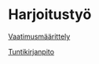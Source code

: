 # Harjoitustyö

[Vaatimusmäärittely](https://github.com/014728019/otm-harjoitustyo/blob/master/dokumentointi/vaatimusmaarittely.md)

[Tuntikirjanpito](https://github.com/014728019/otm-harjoitustyo/blob/master/dokumentointi/tuntikirjanpito.md)

